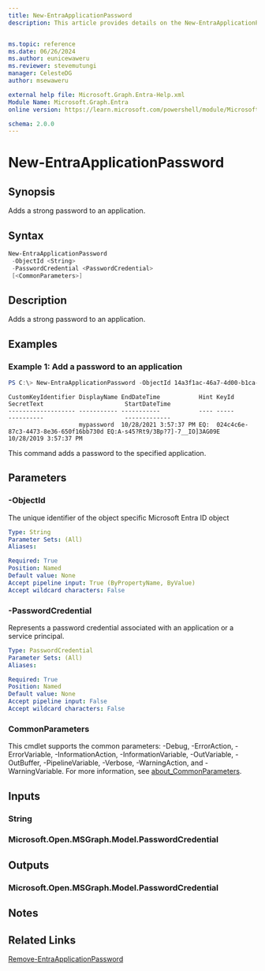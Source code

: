 ```yaml
---
title: New-EntraApplicationPassword
description: This article provides details on the New-EntraApplicationPassword command.


ms.topic: reference
ms.date: 06/26/2024
ms.author: eunicewaweru
ms.reviewer: stevemutungi
manager: CelesteDG
author: msewaweru

external help file: Microsoft.Graph.Entra-Help.xml
Module Name: Microsoft.Graph.Entra
online version: https://learn.microsoft.com/powershell/module/Microsoft.Graph.Entra/New-EntraApplicationPassword

schema: 2.0.0
---
```


# New-EntraApplicationPassword

## Synopsis
Adds a strong password to an application.

## Syntax

```powershell
New-EntraApplicationPassword 
 -ObjectId <String> 
 -PasswordCredential <PasswordCredential> 
 [<CommonParameters>]
```

## Description
Adds a strong password to an application.

## Examples

### Example 1: Add a password to an application
```powershell
PS C:\> New-EntraApplicationPassword -ObjectId 14a3f1ac-46a7-4d00-b1ca-0b2b84f033c2 -PasswordCredential @{ displayname = "mypassword" }
```

```output
CustomKeyIdentifier DisplayName EndDateTime           Hint KeyId                                SecretText                       StartDateTime
------------------- ----------- -----------           ---- -----                                ----------                       -------------
                    mypassword  10/28/2021 3:57:37 PM EQ:  024c4c6e-87c3-4473-8e36-650f16bb730d EQ:A-s45?Rt9/3Bp?7]-7__IO]3AG09E 10/28/2019 3:57:37 PM
```

This command adds a password to the specified application.

## Parameters

### -ObjectId
The unique identifier of the object specific Microsoft Entra ID object

```yaml
Type: String
Parameter Sets: (All)
Aliases:

Required: True
Position: Named
Default value: None
Accept pipeline input: True (ByPropertyName, ByValue)
Accept wildcard characters: False
```

### -PasswordCredential
Represents a password credential associated with an application or a service principal.

```yaml
Type: PasswordCredential
Parameter Sets: (All)
Aliases:

Required: True
Position: Named
Default value: None
Accept pipeline input: False
Accept wildcard characters: False
```

### CommonParameters
This cmdlet supports the common parameters: -Debug, -ErrorAction, -ErrorVariable, -InformationAction, -InformationVariable, -OutVariable, -OutBuffer, -PipelineVariable, -Verbose, -WarningAction, and -WarningVariable. For more information, see [about_CommonParameters](https://go.microsoft.com/fwlink/?LinkID=113216).

## Inputs

### String
### Microsoft.Open.MSGraph.Model.PasswordCredential
## Outputs

### Microsoft.Open.MSGraph.Model.PasswordCredential
## Notes

## Related Links

[Remove-EntraApplicationPassword](Remove-EntraApplicationPassword.md)

